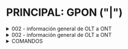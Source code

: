 # PRINCIPAL: GPON ("|")

<details class="001 INF GENERAL ">
  <summary>002 - información general de OLT a ONT </summary>
   -- la red gpon cuenta con 128 salidas desde el esplitter que sale desde la olt 
   -- una OLT puede llegar a tener 1024 clientes 
   -- puede llegar a tener una distancia de fibra de 20km en B+ y 40km en C+
   -- maneja 2.488 Gbits/s 
   recopilar información : conocer la demanda,
  ------------------
   ejemplo con modulo B+ desde OLT " 1410nm frec bajada" (-22.56dBm que esta entre RX -8 y -28 )
    (OLT)-(C)-(F)(SPL)-(SPL)-(F)-(DIS <n>Km)-(F)-(C)
    (3dB)-(6dB)-(1dB)-(9.02dB)-(12.04dB)-(1dB)-(0.3dB \*<10>Km)-(1dB)-(6dB)
    3 - 0.6 - 0.1 - 9.02 - 12.04 - 0.1 - 3 - 0.1 - 0.6
    valor -22.56 dBs (estando dentro del rango de b+ esta aceptable )
  ------------------
   ejemplo con modulo B+ desde CJ OB " 1310nm frec subida" (-24.56dBm que esta entre RX -8 y -28 )
    (OLT)-(C)-(F)(SPL)-(SPL)-(F)-(DIS <n>Km)-(F)-(C)
    (3dB)-(6dB)-(1dB)-(9.02dB)-(12.04dB)-(1dB)-(0.5dB \*<10>Km)-(1dB)-(6dB)
    3 - 0.6 - 0.1 - 9.02 - 12.04 - 0.1 - 5 - 0.1 - 0.6
    valor -24.56 dBs (estando dentro del rango de b+ esta aceptable )
  ------------------
   <summary>001 - Fibra de colores</summary>
    1. Azul      --
    2. Naranja   --
    3. Verde     --
    4. Café      --
    5. Gris      --
    6. Blanco    --
    7. Rojo      --
    8. Negro     --
    9. Amarillo  --
    10. Violeta  --
    11. Rosado   --
    12. Celeste  --
</details>

<details class="002  ">
  <summary>002 - información general de OLT a ONT </summary>
</details>

<details class="003 SOFTWARE ">
  --------------AUTOCAD-------------
   <summary>COMANDOS</summary>
    TR      --  Recorta las partes de los objetos que sobresalen.
    EXT     --  Alarga las líneas o bordes hasta otro objeto
    OFFSET  --  Crea una copia paralela de un objeto a una distancia específica
    DIST    --  toma la distancia entre dos objetos 
    LAYER   --  muestra todas las capas readas 
  --------------SMALLWORLD----------
